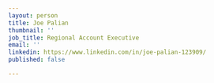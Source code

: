 ```yaml
---
layout: person
title: Joe Palian
thumbnail: ''
job_title: Regional Account Executive
email: ''
linkedin: https://www.linkedin.com/in/joe-palian-123909/
published: false

---
```

